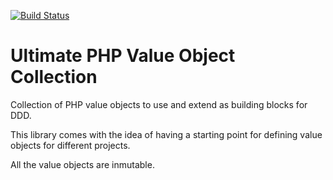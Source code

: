 [![Build Status](https://travis-ci.org/jgimeno/value-objects.svg?branch=master)](https://travis-ci.org/jgimeno/value-objects)

# Ultimate PHP Value Object Collection
Collection of PHP value objects to use and extend as building blocks for DDD.

This library comes with the idea of having a starting point for defining value objects for different projects.

All the value objects are inmutable.